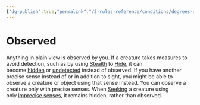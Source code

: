```yaml
---
{"dg-publish":true,"permalink":"/2-rules-reference/conditions/degrees-of-detection/observed/"}
---
```


# Observed

Anything in plain view is observed by you. If a creature takes measures to avoid detection, such as by using [Stealth](https://2e.aonprd.com/Skills.aspx?ID=15) to [Hide](https://2e.aonprd.com/Actions.aspx?ID=62), it can become [hidden](https://2e.aonprd.com/Conditions.aspx?ID=22) or [undetected](https://2e.aonprd.com/Conditions.aspx?ID=39) instead of observed. If you have another precise sense instead of or in addition to sight, you might be able to observe a creature or object using that sense instead. You can observe a creature only with precise senses. When [Seeking](https://2e.aonprd.com/Actions.aspx?ID=84) a creature using only [imprecise senses](https://2e.aonprd.com/Rules.aspx?ID=412), it remains hidden, rather than observed.
